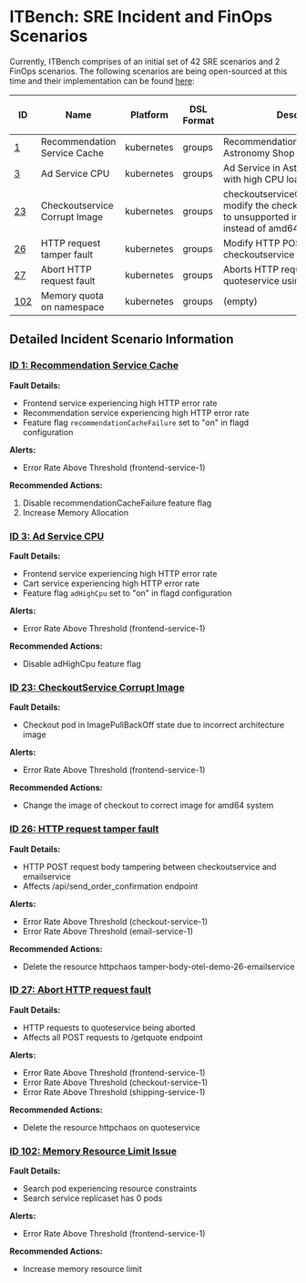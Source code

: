 # ITBench: SRE Incident and FinOps Scenarios

Currently, ITBench comprises of an initial set of 42 SRE scenarios and 2 FinOps scenarios. The following scenarios are being open-sourced at this time and their implementation can be found [here](../roles):

| ID | Name | Platform | DSL Format | Description | Application | Complexity | Technologies | Golden Signal Cause | Golden Signal Effect |
|---|---|---|---|---|---|---|---|---|---|
| [1](#id-1-recommendation-service-cache) | Recommendation Service Cache | kubernetes | groups | Recommendation Service in Astronomy Shop has a cache failure | otel_astronomy_shop | Medium | Python, Node.js | saturation | error |
| [3](#id-3-ad-service-cpu) | Ad Service CPU | kubernetes | groups | Ad Service in Astronomy Shop runs with high CPU load | otel_astronomy_shop | Medium | Java, Node.js | saturation | error |
| [23](#id-23-checkoutservice-corrupt-image) | Checkoutservice Corrupt Image | kubernetes | groups | checkoutserviceCorruptDeployment: modify the checkoutservice image to unsupported image (arm64) instead of amd64 image | otel_astronomy_shop | Low | Node.js | resource unavailability | error |
| [26](#id-26-http-request-tamper-fault) | HTTP request tamper fault | kubernetes | groups | Modify HTTP POST requests from checkoutservice to emailservice | otel_astronomy_shop | Medium | Go, Ruby | traffic | error |
| [27](#id-27-abort-http-request-fault) | Abort HTTP request fault | kubernetes | groups | Aborts HTTP requests to quoteservice using chaos mesh fault | otel_astronomy_shop | High | Go, PHP, Rust, Tonic | traffic | error |
| [102](#id-102-memory-resource-limit-issue) | Memory quota on namespace | kubernetes | groups | (empty) | deathstarbench_hotel_reservations | Low | Go, Node.js | resource unavailability | error |

## Detailed Incident Scenario Information

### [ID 1: Recommendation Service Cache](../roles/incident_1/tasks/main.yaml)

**Fault Details:**
- Frontend service experiencing high HTTP error rate
- Recommendation service experiencing high HTTP error rate
- Feature flag `recommendationCacheFailure` set to "on" in flagd configuration

**Alerts:**
- Error Rate Above Threshold (frontend-service-1)

**Recommended Actions:**
1. Disable recommendationCacheFailure feature flag
2. Increase Memory Allocation

### [ID 3: Ad Service CPU](../roles/incident_3/tasks/main.yaml)

**Fault Details:**
- Frontend service experiencing high HTTP error rate
- Cart service experiencing high HTTP error rate
- Feature flag `adHighCpu` set to "on" in flagd configuration

**Alerts:**
- Error Rate Above Threshold (frontend-service-1)

**Recommended Actions:**
- Disable adHighCpu feature flag

### [ID 23: CheckoutService Corrupt Image](../roles/incident_23/tasks/main.yaml)

**Fault Details:**
- Checkout pod in ImagePullBackOff state due to incorrect architecture image

**Alerts:**
- Error Rate Above Threshold (frontend-service-1)

**Recommended Actions:**
- Change the image of checkout to correct image for amd64 system

### [ID 26: HTTP request tamper fault](../roles/incident_26/tasks/main.yaml)

**Fault Details:**
- HTTP POST request body tampering between checkoutservice and emailservice
- Affects /api/send_order_confirmation endpoint

**Alerts:**
- Error Rate Above Threshold (checkout-service-1)
- Error Rate Above Threshold (email-service-1)

**Recommended Actions:**
- Delete the resource httpchaos tamper-body-otel-demo-26-emailservice

### [ID 27: Abort HTTP request fault](../roles/incident_27/tasks/main.yaml)

**Fault Details:**
- HTTP requests to quoteservice being aborted
- Affects all POST requests to /getquote endpoint

**Alerts:**
- Error Rate Above Threshold (frontend-service-1)
- Error Rate Above Threshold (checkout-service-1)
- Error Rate Above Threshold (shipping-service-1)

**Recommended Actions:**
- Delete the resource httpchaos on quoteservice

### [ID 102: Memory Resource Limit Issue](../roles/incident_102/tasks/main.yaml)

**Fault Details:**
- Search pod experiencing resource constraints
- Search service replicaset has 0 pods

**Alerts:**
- Error Rate Above Threshold (frontend-service-1)

**Recommended Actions:**
- Increase memory resource limit
